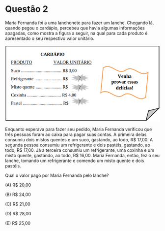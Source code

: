 # Questão 2

Maria Fernanda foi a uma lanchonete para fazer um lanche. Chegando lá, quando pegou o cardápio, percebeu que havia algumas informações apagadas, como mostra a figura a seguir, na qual para cada produto é apresentado o seu respectivo valor unitário.

![image](./questao02_fig01.png)

Enquanto esperava para fazer seu pedido, Maria Fernanda verificou que três pessoas foram ao caixa para pagar suas contas. A primeira delas consumiu dois mistos quentes e um suco, gastando, ao todo, R$ 17,00. A segunda pessoa consumiu um refrigerante e dois pastéis, gastando, ao todo, R$ 17,00. Já a terceira consumiu um refrigerante, uma coxinha e um misto quente, gastando, ao todo, R$ 16,00. Maria Fernanda, então, fez o seu lanche, tomando um refrigerante e comendo um misto quente e dois pastéis.

Qual o valor pago por Maria Fernanda pelo lanche?

(A) R$ 20,00

(B) R$ 24,00

(C) R$ 21,00

(D) R$ 28,00

(E) R$ 25,00